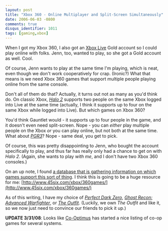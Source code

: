 ```yaml
---
layout: post
title: "Xbox 360 - Online Multiplayer and Split-Screen Simultaneously"
date: 2006-06-03 -0800
comments: true
disqus_identifier: 1011
tags: [gaming,xbox]
---
```

When I got my Xbox 360, I also got an [Xbox
Live](http://www.xbox.com/en-US/live/) Gold account so I could play
online with folks. Jenn, too, wanted to play, so she got a Gold account
as well. Cool.

 Of course, Jenn wants to play at the same time I'm playing, which is
neat, even though we don't work cooperatively for crap. (Ironic?) What
that means is we need Xbox 360 games that support multiple people
playing online from the same console.

 Don't all of them do that? Actually, it turns out not as many as you'd
think do. On classic Xbox, [*Halo
2*](http://www.amazon.com/exec/obidos/ASIN/B00008J7NZ/mhsvortex)
supports two people on the same Xbox logged into Live at the same time
(actually, I think it supports up to four on the same Xbox while logged
into Live). But which games on Xbox 360?

 You'd think Gauntlet would - it supports up to four people in the game,
and it doesn't even need split-screen. Nope - you can *either* play
multiple people on the Xbox *or* you can play online, but not both at
the same time. What about
[*PGR3*](http://www.amazon.com/exec/obidos/ASIN/B000B6ML28/mhsvortex)?
Nope - same deal, you get to pick.

 Of course, this was pretty disappointing to Jenn, who bought the
account specifically to play, and thus far has really only had a chance
to get on with *Halo 2*. (Again, she wants to play *with me*, and I
don't have two Xbox 360 consoles.)

 On an up note, I found [a database that is gathering information on
which games support this sort of
thing](http://www.45six.com/xbox/360games/). I think this is going to be
a huge resource for me:
[http://www.45six.com/xbox/360games/](http://www.45six.com/xbox/360games/)

 As of this writing, I have my choice of [*Perfect Dark
Zero*](http://www.amazon.com/exec/obidos/ASIN/B000B6ML0U/mhsvortex),
[*Ghost Recon: Advanced
Warfighter*](http://www.amazon.com/exec/obidos/ASIN/B000A0EFJW/mhsvortex),
or [*The
Outfit*](http://www.amazon.com/exec/obidos/ASIN/B000BLNFPA/mhsvortex).
(Luckily, we own *The Outfit* and like it, so we now just need to
convince our friends to pick it up.)

**UPDATE 3/31/08**: Looks like [Co-Optimus](http://www.co-optimus.com)
has started a nice listing of co-op games for several systems.
